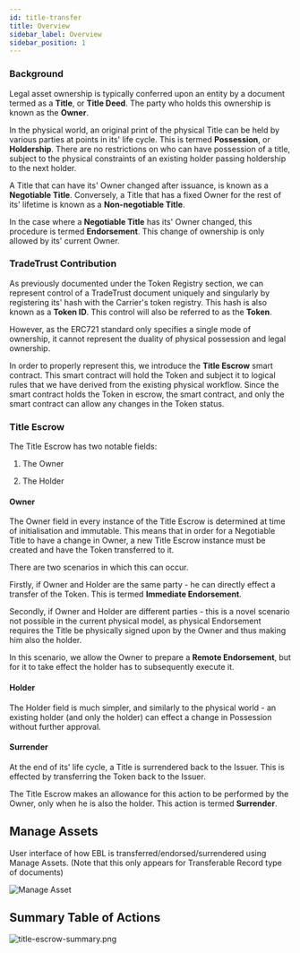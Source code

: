 ```yaml
---
id: title-transfer
title: Overview
sidebar_label: Overview
sidebar_position: 1
---
```


### Background

Legal asset ownership is typically conferred upon an entity by a document termed as a **Title**, or **Title Deed**. The party who holds this ownership is known as the **Owner**.

In the physical world, an original print of the physical Title can be held by various parties at points in its' life cycle. This is termed **Possession**, or **Holdership**. There are no restrictions on who can have possession of a title, subject to the physical constraints of an existing holder passing holdership to the next holder.

A Title that can have its' Owner changed after issuance, is known as a **Negotiable Title**. Conversely, a Title that has a fixed Owner for the rest of its' lifetime is known as a **Non-negotiable Title**.

In the case where a **Negotiable Title** has its' Owner changed, this procedure is termed **Endorsement**. This change of ownership is only allowed by its' current Owner.

### TradeTrust Contribution

As previously documented under the Token Registry section, we can represent control of a TradeTrust document uniquely and singularly by registering its' hash with the Carrier's token registry. This hash is also known as a **Token ID**. This control will also be referred to as the **Token**.

However, as the ERC721 standard only specifies a single mode of ownership, it cannot represent the duality of physical possession and legal ownership.

In order to properly represent this, we introduce the **Title Escrow** smart contract. This smart contract will hold the Token and subject it to logical rules that we have derived from the existing physical workflow. Since the smart contract holds the Token in escrow, the smart contract, and only the smart contract can allow any changes in the Token status.

### Title Escrow

The Title Escrow has two notable fields:

1. The Owner

2. The Holder

#### Owner

The Owner field in every instance of the Title Escrow is determined at time of initialisation and immutable. This means that in order for a Negotiable Title to have a change in Owner, a new Title Escrow instance must be created and have the Token transferred to it.

There are two scenarios in which this can occur.

Firstly, if Owner and Holder are the same party - he can directly effect a transfer of the Token. This is termed **Immediate Endorsement**.

Secondly, if Owner and Holder are different parties - this is a novel scenario not possible in the current physical model, as physical Endorsement requires the Title be physically signed upon by the Owner and thus making him also the holder.

In this scenario, we allow the Owner to prepare a **Remote Endorsement**, but for it to take effect the holder has to subsequently execute it.

#### Holder

The Holder field is much simpler, and similarly to the physical world - an existing holder (and only the holder) can effect a change in Possession without further approval.

#### Surrender

At the end of its' life cycle, a Title is surrendered back to the Issuer. This is effected by transferring the Token back to the Issuer.

The Title Escrow makes an allowance for this action to be performed by the Owner, only when he is also the holder. This action is termed **Surrender**.

## Manage Assets

User interface of how EBL is transferred/endorsed/surrendered using Manage Assets. (Note that this only appears for Transferable Record type of documents)

![Manage Asset](/docs/overview/title-transfer/manage-asset.png)

## Summary Table of Actions

![title-escrow-summary.png](/docs/overview/title-transfer/title-escrow-summary.png)
